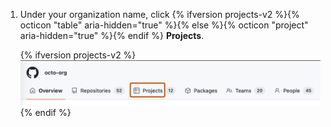 1. Under your organization name, click {% ifversion projects-v2 %}{% octicon "table" aria-hidden="true" %}{% else %}{% octicon "project" aria-hidden="true" %}{% endif %} **Projects**.

   {% ifversion projects-v2 %}
   ![Screenshot of the horizontal navigation bar for an organization. A tab, labeled with a table icon and "Projects," is outlined in dark orange.](/assets/images/help/organizations/organization-projects-tab-table.png)
   {% endif %}
